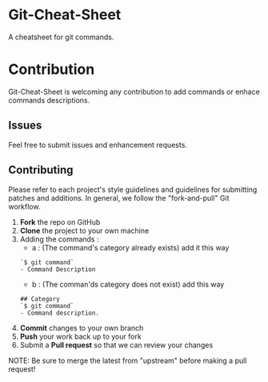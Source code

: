 # Git-Cheat-Sheet
A cheatsheet for git commands. 

# Contribution

Git-Cheat-Sheet is welcoming any contribution to add commands or enhace commands descriptions.

Issues
------

Feel free to submit issues and enhancement requests.

Contributing
------------

Please refer to each project's style guidelines and guidelines for submitting patches and additions. In general, we follow the "fork-and-pull" Git workflow.

 1. **Fork** the repo on GitHub
 2. **Clone** the project to your own machine
 3. Adding the commands :
     - a : (The command's category already exists) add it this way 
     ```
     `$ git command`
     - Command Description
     ```
     - b : (The comman'ds category does not exist) add this way
     ```
     ## Category
     `$ git command`
     - Command description.
     ```
 4. **Commit** changes to your own branch
 5. **Push** your work back up to your fork
 6. Submit a **Pull request** so that we can review your changes

NOTE: Be sure to merge the latest from "upstream" before making a pull request!
